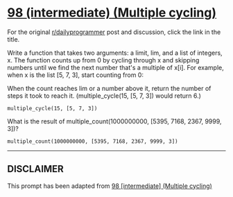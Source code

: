 # [98 (intermediate) (Multiple cycling)](https://www.reddit.com/r/dailyprogrammer/comments/zx98u/9152012_challenge_98_intermediate_multiple_cycling/)

For the original [r/dailyprogrammer](https://www.reddit.com/r/dailyprogrammer/) post and discussion, click the link in the title.

Write a function that takes two arguments: a limit, lim, and a list of integers, x. The function counts up from 0 by cycling through x and skipping numbers until we find the next number that's a multiple of x[i]. For example, when x is the list [5, 7, 3], start counting from 0:

When the count reaches lim or a number above it, return the number of steps it took to reach it. (multiple_cycle(15, [5, 7, 3]) would return 6.)


```
multiple_cycle(15, [5, 7, 3])
```
What is the result of multiple_count(1000000000, [5395, 7168, 2367, 9999, 3])?


```
multiple_count(1000000000, [5395, 7168, 2367, 9999, 3])
```

----
## **DISCLAIMER**
This prompt has been adapted from [98 [intermediate] (Multiple cycling)](https://www.reddit.com/r/dailyprogrammer/comments/zx98u/9152012_challenge_98_intermediate_multiple_cycling/
)
